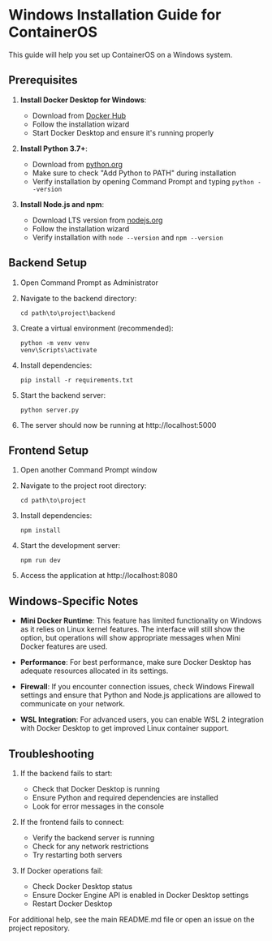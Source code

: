 
# Windows Installation Guide for ContainerOS

This guide will help you set up ContainerOS on a Windows system.

## Prerequisites

1. **Install Docker Desktop for Windows**:
   - Download from [Docker Hub](https://hub.docker.com/editions/community/docker-ce-desktop-windows/)
   - Follow the installation wizard
   - Start Docker Desktop and ensure it's running properly

2. **Install Python 3.7+**:
   - Download from [python.org](https://www.python.org/downloads/windows/)
   - Make sure to check "Add Python to PATH" during installation
   - Verify installation by opening Command Prompt and typing `python --version`

3. **Install Node.js and npm**:
   - Download LTS version from [nodejs.org](https://nodejs.org/)
   - Follow the installation wizard
   - Verify installation with `node --version` and `npm --version`

## Backend Setup

1. Open Command Prompt as Administrator

2. Navigate to the backend directory:
   ```
   cd path\to\project\backend
   ```

3. Create a virtual environment (recommended):
   ```
   python -m venv venv
   venv\Scripts\activate
   ```

4. Install dependencies:
   ```
   pip install -r requirements.txt
   ```

5. Start the backend server:
   ```
   python server.py
   ```

6. The server should now be running at http://localhost:5000

## Frontend Setup

1. Open another Command Prompt window

2. Navigate to the project root directory:
   ```
   cd path\to\project
   ```

3. Install dependencies:
   ```
   npm install
   ```

4. Start the development server:
   ```
   npm run dev
   ```

5. Access the application at http://localhost:8080

## Windows-Specific Notes

- **Mini Docker Runtime**: This feature has limited functionality on Windows as it relies on Linux kernel features. The interface will still show the option, but operations will show appropriate messages when Mini Docker features are used.

- **Performance**: For best performance, make sure Docker Desktop has adequate resources allocated in its settings.

- **Firewall**: If you encounter connection issues, check Windows Firewall settings and ensure that Python and Node.js applications are allowed to communicate on your network.

- **WSL Integration**: For advanced users, you can enable WSL 2 integration with Docker Desktop to get improved Linux container support.

## Troubleshooting

1. If the backend fails to start:
   - Check that Docker Desktop is running
   - Ensure Python and required dependencies are installed
   - Look for error messages in the console

2. If the frontend fails to connect:
   - Verify the backend server is running
   - Check for any network restrictions
   - Try restarting both servers

3. If Docker operations fail:
   - Check Docker Desktop status
   - Ensure Docker Engine API is enabled in Docker Desktop settings
   - Restart Docker Desktop

For additional help, see the main README.md file or open an issue on the project repository.
